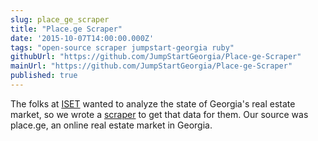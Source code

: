 ```yaml
---
slug: place_ge_scraper
title: "Place.ge Scraper"
date: '2015-10-07T14:00:00.000Z'
tags: "open-source scraper jumpstart-georgia ruby"
githubUrl: "https://github.com/JumpStartGeorgia/Place-ge-Scraper"
mainUrl: "https://github.com/JumpStartGeorgia/Place-ge-Scraper"
published: true
---
```

The folks at [ISET](http://www.iset.ge/ "International School of Economics in Tbilisi") wanted to analyze the state of Georgia's real estate market, so we wrote a [scraper]({{page.githubUrl}}) to get that data for them. Our source was place.ge, an online real estate market in Georgia.
